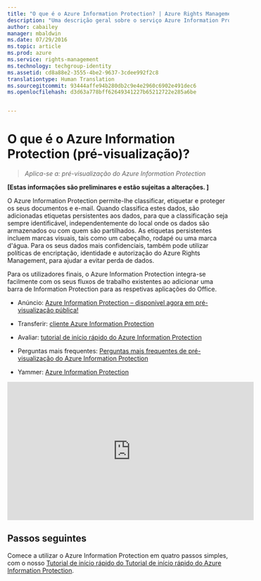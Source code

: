 ```yaml
---
title: "O que é o Azure Information Protection? | Azure Rights Management"
description: "Uma descrição geral sobre o serviço Azure Information Protection, agora em pré-visualização"
author: cabailey
manager: mbaldwin
ms.date: 07/29/2016
ms.topic: article
ms.prod: azure
ms.service: rights-management
ms.technology: techgroup-identity
ms.assetid: cd8a88e2-3555-4be2-9637-3cdee992f2c8
translationtype: Human Translation
ms.sourcegitcommit: 93444affe94b280db2c9e4e2960c6902e491dec6
ms.openlocfilehash: d3d63a778bff62649341227b65212722e285a6be


---
```


# O que é o Azure Information Protection (pré-visualização)?

>*Aplica-se a: pré-visualização do Azure Information Protection*

**[Estas informações são preliminares e estão sujeitas a alterações. ]**

O Azure Information Protection permite-lhe classificar, etiquetar e proteger os seus documentos e e-mail. Quando classifica estes dados, são adicionadas etiquetas persistentes aos dados, para que a classificação seja sempre identificável, independentemente do local onde os dados são armazenados ou com quem são partilhados. As etiquetas persistentes incluem marcas visuais, tais como um cabeçalho, rodapé ou uma marca d'água. Para os seus dados mais confidenciais, também pode utilizar políticas de encriptação, identidade e autorização do Azure Rights Management, para ajudar a evitar perda de dados. 

Para os utilizadores finais, o Azure Information Protection integra-se facilmente com os seus fluxos de trabalho existentes ao adicionar uma barra de Information Protection para as respetivas aplicações do Office. 

- Anúncio: [Azure Information Protection – disponível agora em pré-visualização pública!](https://blogs.technet.microsoft.com/enterprisemobility/2016/07/12/azure-information-protection-public-preview-available-now/)

- Transferir: [cliente Azure Information Protection](https://www.microsoft.com/en-us/download/details.aspx?id=53018)

- Avaliar: [tutorial de início rápido do Azure Information Protection](infoprotect-quick-start-tutorial.md) 

- Perguntas mais frequentes: [Perguntas mais frequentes de pré-visualização do Azure Information Protection](faq.md)

- Yammer: [Azure Information Protection](https://www.yammer.com/askipteam/#/threads/inGroup?type=in_group&feedId=8652489&view=all)


<iframe width="560" height="315" src="https://www.youtube.com/embed/N9Ip0m6d3G0" frameborder="0" allowfullscreen></iframe>

## Passos seguintes

Comece a utilizar o Azure Information Protection em quatro passos simples, com o nosso [Tutorial de início rápido do Tutorial de início rápido do Azure Information Protection](infoprotect-quick-start-tutorial.md).


<!--HONumber=Jul16_HO5-->


